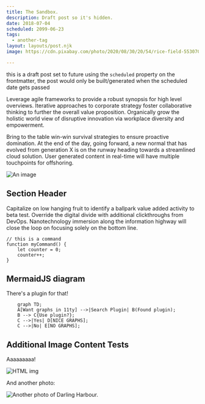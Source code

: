 ```yaml
---
title: The Sandbox.
description: Draft post so it's hidden.
date: 2018-07-04
scheduled: 2099-06-23
tags:
  - another-tag
layout: layouts/post.njk
image: https://cdn.pixabay.com/photo/2020/08/30/20/54/rice-field-5530707_1280.jpg

---
```


this is a draft post set to future using the ``` scheduled ``` property on the frontmatter, the post would only be built/generated when the scheduled date gets passed


Leverage agile frameworks to provide a robust synopsis for high level overviews. Iterative approaches to corporate strategy foster collaborative thinking to further the overall value proposition. Organically grow the holistic world view of disruptive innovation via workplace diversity and empowerment.

Bring to the table win-win survival strategies to ensure proactive domination. At the end of the day, going forward, a new normal that has evolved from generation X is on the runway heading towards a streamlined cloud solution. User generated content in real-time will have multiple touchpoints for offshoring.

![An image](https://cdn.pixabay.com/photo/2020/08/30/20/54/rice-field-5530707_1280.jpg)

## Section Header

Capitalize on low hanging fruit to identify a ballpark value added activity to beta test. Override the digital divide with additional clickthroughs from DevOps. Nanotechnology immersion along the information highway will close the loop on focusing solely on the bottom line.

```js/2-3
// this is a command
function myCommand() {
	let counter = 0;
	counter++;
}
```

## MermaidJS diagram 

There's a plugin for that!

```mermaid
	graph TD;
	A[Want graphs in 11ty] -->|Search Plugin| B(Found plugin);
	B --> C{Use plugin?};
	C -->|Yes| D[NICE GRAPHS];
	C -->|No| E[NO GRAPHS];
```


## Additional Image Content Tests

Aaaaaaaaa!
<!-- ![Some photo of Darling Harbour.](/img/MinusOneDayPhotos/20231203_105714.png) -->

<img src="/img/MinusOneDayPhotos/20231203_105714.png"  alt="HTML img" />


And another photo:

![Another photo of Darling Harbour.](/img/MinusOneDayPhotos/20231203_110929.jpg)
